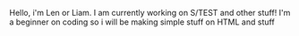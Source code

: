 Hello, i'm Len or Liam.
I am currently working on S/TEST and other stuff!
I'm a beginner on coding so i will be making simple stuff on HTML and stuff
